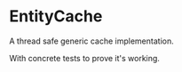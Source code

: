 # EntityCache

A thread safe generic cache implementation.

With concrete tests to prove it's working.
